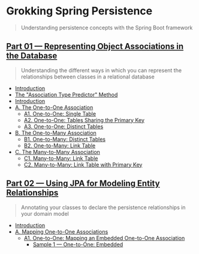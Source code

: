 # Grokking Spring Persistence

> Understanding persistence concepts with the Spring Boot framework

## [Part 01 &mdash; Representing Object Associations in the Database](01-representing-object-associations-in-the-db/) 
> Understanding the different ways in which you can represent the relationships between classes in a relational database
+ [Introduction](01-representing-object-associations-in-the-db/README.md#introduction)
+ [The "Association Type Predictor" Method](01-representing-object-associations-in-the-db/README.md#the-association-type-predictor-method)
+ [Introduction](01-representing-object-associations-in-the-db/README.md#introduction)
+ [A. The One-to-One Association](01-representing-object-associations-in-the-db/README.md#a-the-one-to-one-association)
  + [A1. One-to-One: Single Table](01-representing-object-associations-in-the-db/README.md#a1-one-to-one-single-table)
  + [A2. One-to-One: Tables Sharing the Primary Key](01-representing-object-associations-in-the-db/README.md#a2-one-to-one-tables-sharing-the-primary-key)
  + [A3. One-to-One: Distinct Tables](01-representing-object-associations-in-the-db/README.md#a3-one-to-one-distinct-tables)        
+ [B. The One-to-Many Association](01-representing-object-associations-in-the-db/README.md#b-the-one-to-many-and-many-to-one-association)
  + [B1. One-to-Many: Distinct Tables](01-representing-object-associations-in-the-db/README.md#b1-one-to-many-distinct-tables)
  + [B2. One-to-Many: Link Table](01-representing-object-associations-in-the-db/README.md#b2-one-to-many-link-table)    
+ [C. The Many-to-Many Association](01-representing-object-associations-in-the-db/README.md#c-the-many-to-many-association)
  + [C1. Many-to-Many: Link Table](01-representing-object-associations-in-the-db/README.md#c1-many-to-many-link-table)
  + [C2. Many-to-Many: Link Table with Primary Key](01-representing-object-associations-in-the-db/README.md#c2-many-to-many-link-table-with-primary-key)
  
## [Part 02 &mdash; Using JPA for Modeling Entity Relationships](02-using-jpa-for-modeling-entity-relationships/) 
> Annotating your classes to declare the persistence relationships in your domain model 

+ [Introduction](02-using-jpa-for-modeling-entity-relationships/README.md#introduction)
+ [A. Mapping One-to-One Associations](02-using-jpa-for-modeling-entity-relationships/README.md#a-mapping-one-to-one-associations)
  + [A1. One-to-One: Mapping an Embedded One-to-One Association](02-using-jpa-for-modeling-entity-relationships/README.md#a1-one-to-one-mapping-an-embedded-one-to-one-association)
    + [Sample 1 &mdash; One-to-One: Embedded](02-using-jpa-for-modeling-entity-relationships/001-one-to-one-embedded)
